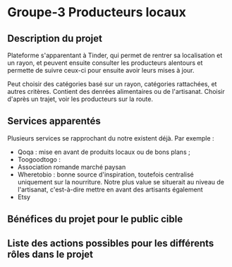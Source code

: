 # Groupe-3 Producteurs locaux

## Description du projet

Plateforme s'apparentant à Tinder, qui permet de rentrer sa localisation et un rayon, et peuvent ensuite consulter les producteurs alentours et permette de suivre ceux-ci pour ensuite avoir leurs mises à jour. 

Peut choisir des catégories basé sur un rayon, catégories rattachées, et autres critères. Contient des denrées alimentaires ou de l'artisanat. Choisir d'après un trajet, voir les producteurs sur la route. 

## Services apparentés
Plusieurs services se rapprochant du notre existent déjà. Par exemple : 
- Qoqa : mise en avant de produits locaux ou de bons plans ; 
- Toogoodtogo : 
- Association romande marché paysan 
- Wheretobio : bonne source d'inspiration, toutefois centralisé uniquement sur la nourriture. Notre plus value se situerait au niveau de l'artisanat, c'est-à-dire mettre en avant des artisants également 
- Etsy


##  Bénéfices du projet pour le public cible

## Liste des actions possibles pour les différents rôles dans le projet 
